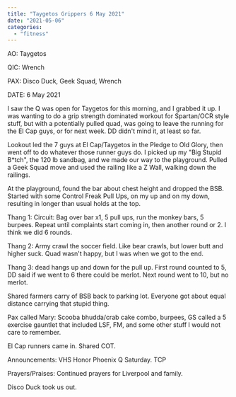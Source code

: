 ```yaml
---
title: "Taygetos Grippers 6 May 2021"
date: "2021-05-06"
categories: 
  - "fitness"
---
```


AO: Taygetos

QIC: Wrench

PAX: Disco Duck, Geek Squad, Wrench

DATE: 6 May 2021

I saw the Q was open for Taygetos for this morning, and I grabbed it up. I was wanting to do a grip strength dominated workout for Spartan/OCR style stuff, but with a potentially pulled quad, was going to leave the running for the El Cap guys, or for next week. DD didn't mind it, at least so far.

Lookout led the 7 guys at El Cap/Taygetos in the Pledge to Old Glory, then went off to do whatever those runner guys do. I picked up my "Big Stupid B\*tch", the 120 lb sandbag, and we made our way to the playground. Pulled a Geek Squad move and used the railing like a Z Wall, walking down the railings.

At the playground, found the bar about chest height and dropped the BSB. Started with some Control Freak Pull Ups, on my up and on my down, resulting in longer than usual holds at the top.

Thang 1: Circuit: Bag over bar x1, 5 pull ups, run the monkey bars, 5 burpees. Repeat until complaints start coming in, then another round or 2. I think we did 6 rounds.

Thang 2: Army crawl the soccer field. Like bear crawls, but lower butt and higher suck. Quad wasn't happy, but I was when we got to the end.

Thang 3: dead hangs up and down for the pull up. First round counted to 5, DD said if we went to 6 there could be merlot. Next round went to 10, but no merlot.

Shared farmers carry of BSB back to parking lot. Everyone got about equal distance carrying that stupid thing.

Pax called Mary: Scooba bhudda/crab cake combo, burpees, GS called a 5 exercise gauntlet that included LSF, FM, and some other stuff I would not care to remember.

El Cap runners came in. Shared COT.

Announcements: VHS Honor Phoenix Q Saturday. TCP

Prayers/Praises: Continued prayers for Liverpool and family.

Disco Duck took us out.
